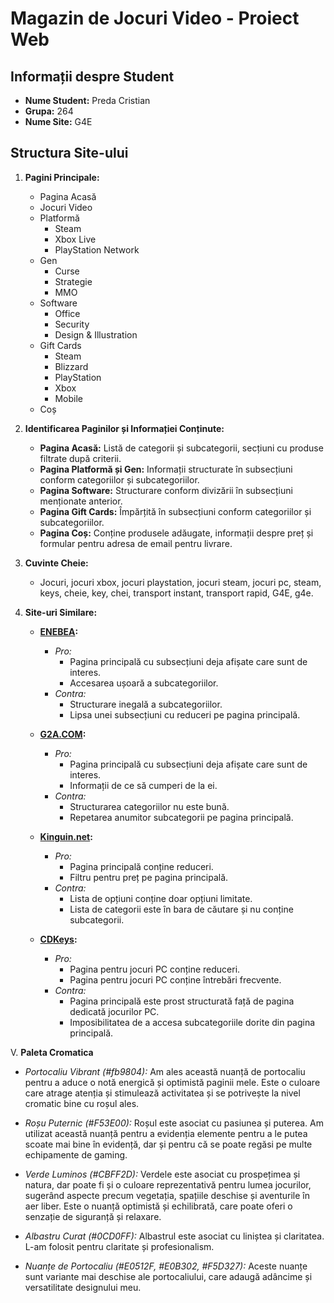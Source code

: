 # Magazin de Jocuri Video - Proiect Web

## Informații despre Student
- **Nume Student:** Preda Cristian
- **Grupa:** 264
- **Nume Site:** G4E

## Structura Site-ului
1. **Pagini Principale:**
   - Pagina Acasă
   - Jocuri Video
   - Platformă
     - Steam
     - Xbox Live
     - PlayStation Network
   - Gen
     - Curse
     - Strategie
     - MMO
   - Software
     - Office
     - Security
     - Design & Illustration
   - Gift Cards
     - Steam
     - Blizzard
     - PlayStation
     - Xbox
     - Mobile
   - Coș

2. **Identificarea Paginilor și Informației Conținute:**
   - **Pagina Acasă:** Listă de categorii și subcategorii, secțiuni cu produse filtrate după criterii.
   - **Pagina Platformă și Gen:** Informații structurate în subsecțiuni conform categoriilor și subcategoriilor.
   - **Pagina Software:** Structurare conform divizării în subsecțiuni menționate anterior.
   - **Pagina Gift Cards:** Împărțită în subsecțiuni conform categoriilor și subcategoriilor.
   - **Pagina Coș:** Conține produsele adăugate, informații despre preț și formular pentru adresa de email pentru livrare.

3. **Cuvinte Cheie:**
   - Jocuri, jocuri xbox, jocuri playstation, jocuri steam, jocuri pc, steam, keys, cheie, key, chei, transport instant, transport rapid, G4E, g4e.

4. **Site-uri Similare:**
   - **[ENEBEA](https://www.eneba.com):**
     - *Pro:*
       - Pagina principală cu subsecțiuni deja afișate care sunt de interes.
       - Accesarea ușoară a subcategoriilor.
     - *Contra:*
       - Structurare inegală a subcategoriilor.
       - Lipsa unei subsecțiuni cu reduceri pe pagina principală.

   - **[G2A.COM](https://www.g2a.com):**
     - *Pro:*
       - Pagina principală cu subsecțiuni deja afișate care sunt de interes.
       - Informații de ce să cumperi de la ei.
     - *Contra:*
       - Structurarea categoriilor nu este bună.
       - Repetarea anumitor subcategorii pe pagina principală.

   - **[Kinguin.net](https://www.kinguin.net):**
     - *Pro:*
       - Pagina principală conține reduceri.
       - Filtru pentru preț pe pagina principală.
     - *Contra:*
       - Lista de opțiuni conține doar opțiuni limitate.
       - Lista de categorii este în bara de căutare și nu conține subcategorii.

   - **[CDKeys](https://www.cdkeys.com):**
     - *Pro:*
       - Pagina pentru jocuri PC conține reduceri.
       - Pagina pentru jocuri PC conține întrebări frecvente.
     - *Contra:*
       - Pagina principală este prost structurată față de pagina dedicată jocurilor PC.
       - Imposibilitatea de a accesa subcategoriile dorite din pagina principală.
   
V. **Paleta Cromatica**

- *Portocaliu Vibrant (#fb9804):* Am ales această nuanță de portocaliu pentru a aduce o notă energică și optimistă paginii mele. Este o culoare care atrage atenția și stimulează activitatea și se potrivește la nivel cromatic bine cu roșul ales.

- *Roșu Puternic (#F53E00):* Roșul este asociat cu pasiunea și puterea. Am utilizat această nuanță pentru a evidenția elemente pentru a le putea scoate mai bine în evidență, dar și pentru că se poate regăsi pe multe echipamente de gaming.

- *Verde Luminos (#CBFF2D):* Verdele este asociat cu prospețimea și natura, dar poate fi și o culoare reprezentativă pentru lumea jocurilor, sugerând aspecte precum vegetația, spațiile deschise și aventurile în aer liber. Este o nuanță optimistă și echilibrată, care poate oferi o senzație de siguranță și relaxare.

- *Albastru Curat (#0CD0FF):* Albastrul este asociat cu liniștea și claritatea. L-am folosit pentru claritate și profesionalism.

- *Nuanțe de Portocaliu (#E0512F, #E0B302, #F5D327):* Aceste nuanțe sunt variante mai deschise ale portocaliului, care adaugă adâncime și versatilitate designului meu.
